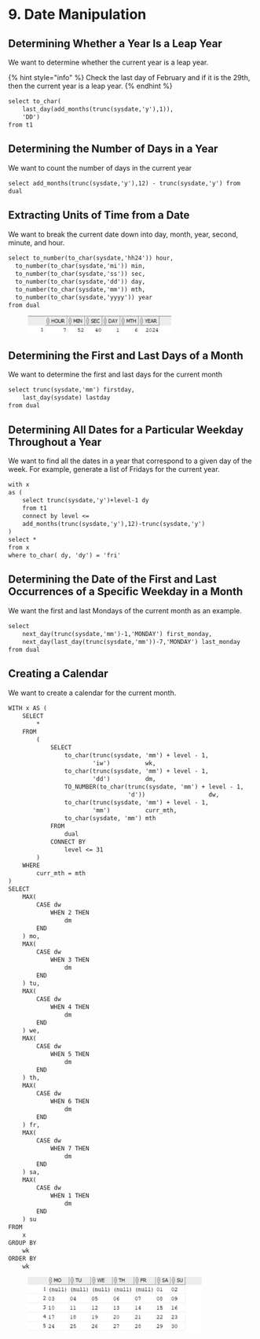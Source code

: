 # 9. Date Manipulation

## Determining Whether a Year Is a Leap Year

We want to determine whether the current year is a leap year.

{% hint style="info" %}
Check the last day of February and if it is the 29th, then the current year is a leap year.
{% endhint %}

```
select to_char(
    last_day(add_months(trunc(sysdate,'y'),1)),
    'DD')
from t1
```

## Determining the Number of Days in a Year

We want to count the number of days in the current year

```
select add_months(trunc(sysdate,'y'),12) - trunc(sysdate,'y') from dual
```

## Extracting Units of Time from a Date

We want to break the current date down into day, month, year, second, minute, and hour.

```
select to_number(to_char(sysdate,'hh24')) hour,
  to_number(to_char(sysdate,'mi')) min,
  to_number(to_char(sysdate,'ss')) sec,
  to_number(to_char(sysdate,'dd')) day,
  to_number(to_char(sysdate,'mm')) mth,
  to_number(to_char(sysdate,'yyyy')) year
from dual
```

<figure><img src="../../../../.gitbook/assets/image (117).png" alt="" width="292"><figcaption></figcaption></figure>

## Determining the First and Last Days of a Month

We want to determine the first and last days for the current month

```
select trunc(sysdate,'mm') firstday,
    last_day(sysdate) lastday
from dual
```

## Determining All Dates for a Particular Weekday Throughout a Year

We want to find all the dates in a year that correspond to a given day of the week. For example, generate a list of Fridays for the current year.

```
with x
as (
    select trunc(sysdate,'y')+level-1 dy
    from t1
    connect by level <=
    add_months(trunc(sysdate,'y'),12)-trunc(sysdate,'y')
)
select *
from x
where to_char( dy, 'dy') = 'fri'
```

## Determining the Date of the First and Last Occurrences of a Specific Weekday in a Month

We want the first and last Mondays of the current month as an example.

```
select 
    next_day(trunc(sysdate,'mm')-1,'MONDAY') first_monday,
    next_day(last_day(trunc(sysdate,'mm'))-7,'MONDAY') last_monday
from dual
```

## Creating a Calendar

We want to create a calendar for the current month.

```
WITH x AS (
    SELECT
        *
    FROM
        (
            SELECT
                to_char(trunc(sysdate, 'mm') + level - 1,
                        'iw')          wk,
                to_char(trunc(sysdate, 'mm') + level - 1,
                        'dd')          dm,
                TO_NUMBER(to_char(trunc(sysdate, 'mm') + level - 1,
                                  'd'))                  dw,
                to_char(trunc(sysdate, 'mm') + level - 1,
                        'mm')          curr_mth,
                to_char(sysdate, 'mm') mth
            FROM
                dual
            CONNECT BY
                level <= 31
        )
    WHERE
        curr_mth = mth
)
SELECT
    MAX(
        CASE dw
            WHEN 2 THEN
                dm
        END
    ) mo,
    MAX(
        CASE dw
            WHEN 3 THEN
                dm
        END
    ) tu,
    MAX(
        CASE dw
            WHEN 4 THEN
                dm
        END
    ) we,
    MAX(
        CASE dw
            WHEN 5 THEN
                dm
        END
    ) th,
    MAX(
        CASE dw
            WHEN 6 THEN
                dm
        END
    ) fr,
    MAX(
        CASE dw
            WHEN 7 THEN
                dm
        END
    ) sa,
    MAX(
        CASE dw
            WHEN 1 THEN
                dm
        END
    ) su
FROM
    x
GROUP BY
    wk
ORDER BY
    wk
```

<figure><img src="../../../../.gitbook/assets/image (118).png" alt="" width="354"><figcaption></figcaption></figure>
